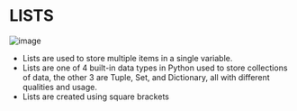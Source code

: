 # LISTS 

![image](https://user-images.githubusercontent.com/90493668/153875169-143f62b2-561b-4f30-8ca7-661583a20618.png)

- Lists are used to store multiple items in a single variable.
- Lists are one of 4 built-in data types in Python used to store collections of data, the other 3 are Tuple, Set, and Dictionary, all with different qualities and usage.
- Lists are created using square brackets
